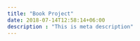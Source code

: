 ```yaml
---
title: "Book Project"
date: 2018-07-14T12:58:14+06:00
description : "This is meta description"
---
```


